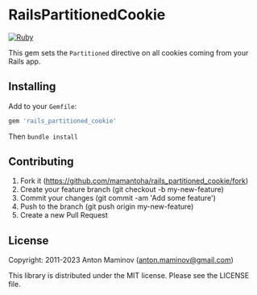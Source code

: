 # RailsPartitionedCookie

[![Ruby](https://github.com/mamantoha/rails_partitioned_cookie/actions/workflows/ruby.yml/badge.svg)](https://github.com/mamantoha/rails_partitioned_cookie/actions/workflows/ruby.yml)

This gem sets the `Partitioned` directive on all cookies coming from your Rails app.

## Installing

Add to your `Gemfile`:

```ruby
gem 'rails_partitioned_cookie'
```

Then `bundle install`

## Contributing

1. Fork it (<https://github.com/mamantoha/rails_partitioned_cookie/fork>)
2. Create your feature branch (git checkout -b my-new-feature)
3. Commit your changes (git commit -am 'Add some feature')
4. Push to the branch (git push origin my-new-feature)
5. Create a new Pull Request

## License

Copyright: 2011-2023 Anton Maminov (anton.maminov@gmail.com)

This library is distributed under the MIT license. Please see the LICENSE file.

[rubygems_badge]: http://img.shields.io/gem/v/rails_partitioned_cookie.svg?style=flat
[rubygems]: http://rubygems.org/gems/rails_partitioned_cookie
